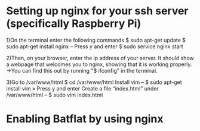 # Setting up nginx for your ssh server (specifically Raspberry Pi)

1)On the terminal enter the following commands
$ sudo apt-get update
$ sudo apt-get install nginx 
  – Press y and enter
$ sudo service nginx start

2)Then, on your browser, enter the ip address of your server. It should show a webpage that welcomes you to nginx, showing that it is working properly.
->You can find this out by running "$ ifconfig" in the terminal.

3)Go to /var/www/html 
$ cd /var/www/html
Install vim
– $ sudo apt-get install vim
» Press y and enter
Create a file “index.html” under /var/www/html
– $ sudo vim index.html

# Enabling Batflat by using nginx

